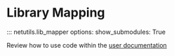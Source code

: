 # Library Mapping

::: netutils.lib_mapper
    options:
        show_submodules: True

Review how to use code within the [user documentation](../../user/lib_use_cases_lib_mapper.md)